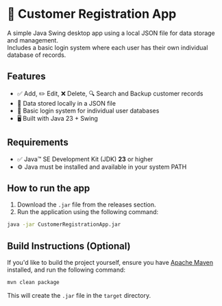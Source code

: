 # 📁 Customer Registration App

A simple Java Swing desktop app using a local JSON file for data storage and management.  
Includes a basic login system where each user has their own individual database of records.

## Features
- ✅ Add, ✏️ Edit, ❌ Delete, 🔍 Search and Backup customer records
- 📁 Data stored locally in a JSON file
- 🔐 Basic login system for individual user databases
- 🖥️ Built with Java 23 + Swing

## Requirements
- ✅ Java™ SE Development Kit (JDK) **23** or higher
- ⚙️ Java must be installed and available in your system PATH

## How to run the app
1. Download the `.jar` file from the releases section.
2. Run the application using the following command:

```bash
java -jar CustomerRegistrationApp.jar
```

## Build Instructions (Optional)
If you'd like to build the project yourself, ensure you have [Apache Maven](https://maven.apache.org/) installed, and run the following command:

```bash
mvn clean package
```

This will create the `.jar` file in the `target` directory.
